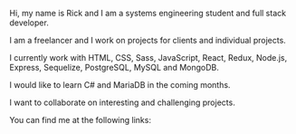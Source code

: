 Hi, my name is Rick and I am a systems engineering student and full stack developer.

I am a freelancer and I work on projects for clients and individual projects.

I currently work with HTML, CSS, Sass, JavaScript, React, Redux, Node.js, Express, Sequelize, PostgreSQL, MySQL and MongoDB.

I would like to learn C# and MariaDB in the coming months.

I want to collaborate on interesting and challenging projects.

You can find me at the following links:

